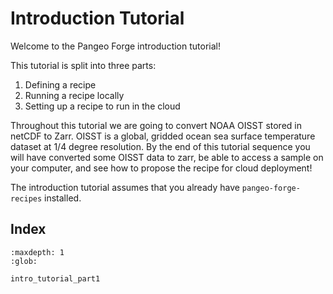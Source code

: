# Introduction Tutorial

Welcome to the Pangeo Forge introduction tutorial!

This tutorial is split into three parts:
1. Defining a recipe
1. Running a recipe locally
2. Setting up a recipe to run in the cloud

Throughout this tutorial we are going to convert NOAA OISST stored in netCDF to Zarr. OISST is a global, gridded ocean sea surface temperature dataset at 1/4 degree resolution. By the end of this tutorial sequence you will have converted some OISST data to zarr, be able to access a sample on your computer, and see how to propose the recipe for cloud deployment!

The introduction tutorial assumes that you already have `pangeo-forge-recipes` installed.

## Index

```{toctree}
:maxdepth: 1
:glob:

intro_tutorial_part1
```